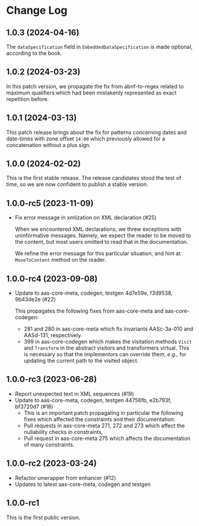 # Change Log

## 1.0.3 (2024-04-16)

The `dataSpecification` field in `EmbeddedDataSpecification` is made
optional, according to the book.

## 1.0.2 (2024-03-23)

In this patch version, we propagate the fix from abnf-to-regex related
to maximum qualifiers which had been mistakenly represented as exact
repetition before.

## 1.0.1 (2024-03-13)

This patch release brings about the fix for patterns concerning dates and
date-times with zone offset `14:00` which previously allowed for
a concatenation without a plus sign.

## 1.0.0 (2024-02-02)

This is the first stable release. The release candidates stood
the test of time, so we are now confident to publish a stable
version.

## 1.0.0-rc5 (2023-11-09)

* Fix error message in xmlization on XML declaration (#25)

  When we encountered XML declarations, we threw exceptions with
  uninformative messages. Namely, we expect the reader to be moved to the
  content, but most users omitted to read that in the documentation.

  We refine the error message for this particular situation, and hint at
  `MoveToContent` method on the reader.

## 1.0.0-rc4 (2023-09-08)

* Update to aas-core-meta, codegen, testgen 4d7e59e, f3d9538, 
  9b43de2e (#22)

  This propagates the following fixes from aas-core-meta and
  aas-core-codegen:
  * 281 and 280 in aas-core-meta which fix invariants AASc-3a-010 and 
    AASd-131, respectively.
  * 399 in aas-core-codegen which makes the visitation methods
    `Visit` and `Transform` in the abstract visitors and transformers
    virtual. This is necessary so that the implementors can override
    them, *e.g.*, for updating the current path to the visited object.

## 1.0.0-rc3 (2023-06-28)

* Report unexpected text in XML sequences (#19)
* Update to aas-core-meta, codegen, testgen 44756fb, e2b793f, 
  bf3720d7 (#18)
  * This is an important patch propagating in particular the following
    fixes which affected the constraints and their documentation:
  * Pull requests in aas-core-meta 271, 272 and 273 which
    affect the nullability checks in constraints,
  * Pull request in aas-core-meta 275 which affects
    the documentation of many constraints.

## 1.0.0-rc2 (2023-03-24)

* Refactor unwrapper from enhancer (#12)
* Updates to latest aas-core-meta, codegen and testgen

## 1.0.0-rc1

This is the first public version.
